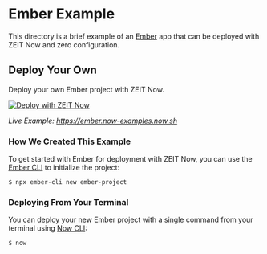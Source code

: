 # Ember Example

This directory is a brief example of an [Ember](https://emberjs.com/) app that can be deployed with ZEIT Now and zero configuration.

## Deploy Your Own

Deploy your own Ember project with ZEIT Now.

[![Deploy with ZEIT Now](https://zeit.co/button)](https://zeit.co/new/project?template=https://github.com/zeit/now-examples/tree/master/ember)

*Live Example: https://ember.now-examples.now.sh*

### How We Created This Example

To get started with Ember for deployment with ZEIT Now, you can use the [Ember CLI](https://ember-cli.com/) to initialize the project:

```shell
$ npx ember-cli new ember-project
```

### Deploying From Your Terminal

You can deploy your new Ember project with a single command from your terminal using [Now CLI](/download):

```shell
$ now
```
